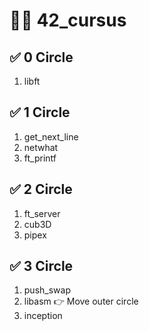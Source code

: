 # 🏊‍♀️ 42_cursus

## ✅ 0 Circle
1. libft

## ✅ 1 Circle
1. get_next_line
2. netwhat
3. ft_printf

## ✅ 2 Circle
1. ft_server
2. cub3D
3. pipex

## ✅ 3 Circle
1. push_swap
2. libasm 👉 Move outer circle
3. inception
